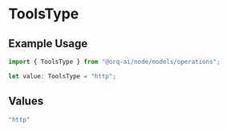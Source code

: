 # ToolsType

## Example Usage

```typescript
import { ToolsType } from "@orq-ai/node/models/operations";

let value: ToolsType = "http";
```

## Values

```typescript
"http"
```